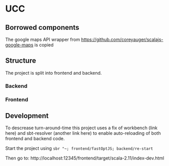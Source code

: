# UCC

## Borrowed components

The google maps API wrapper from <https://github.com/coreyauger/scalajs-google-maps> is copied 

## Structure

The project is split into frontend and backend. 

### Backend

### Frontend


## Development

To descrease turn-around-time this project uses a fix of workbench (link here) and sbt-resolver (another link here) to enable auto-reloading of both frontend and backend code.

Start the project using `sbr "~; frontend/fastOptJS; backend/re-start`

Then go to: http://localhost:12345/frontend/target/scala-2.11/index-dev.html
